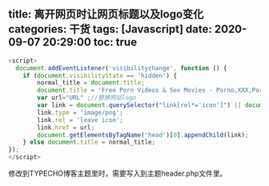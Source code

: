 title: 离开网页时让网页标题以及logo变化
categories: 干货
tags: [Javascript]
date: 2020-09-07 20:29:00
toc: true
---
```javascript
<script>
  document.addEventListener('visibilitychange', function () {
    if (document.visibilityState == 'hidden') {
        normal_title = document.title;
        document.title = 'Free Porn Videos & Sex Movies - Porno,XXX,Porn Tube | Pornhub'; //替换网站title
        var url="URL" ;//替换网站logo               
        var link = document.querySelector("link[rel*='icon']") || document.createElement('link');
        link.type = 'image/png';
        link.rel = 'leave icon';
        link.href = url;
        document.getElementsByTagName('head')[0].appendChild(link);
    } else document.title = normal_title;
});
</script>
```
修改到TYPECHO博客主题里时，需要写入到主题header.php文件里。